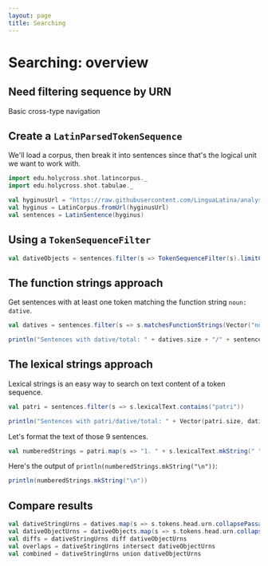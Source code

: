 ```yaml
---
layout: page
title: Searching
---
```



# Searching: overview

## Need filtering sequence by URN

Basic cross-type navigation

## Create a `LatinParsedTokenSequence`

We'll load a corpus, then break it into sentences since that's the logical unit we want to work with.

```scala mdoc:silent
import edu.holycross.shot.latincorpus._
import edu.holycross.shot.tabulae._

val hyginusUrl = "https://raw.githubusercontent.com/LinguaLatina/analysis/master/data/hyginus/hyginus-latc.cex"
val hyginus = LatinCorpus.fromUrl(hyginusUrl)
val sentences = LatinSentence(hyginus)
```

## Using a `TokenSequenceFilter`

```scala mdoc:silent
val dativeObjects = sentences.filter(s => TokenSequenceFilter(s).limitCase(Vector(Dative)))
```




## The function strings approach


Get sentences with at least one token matching the function string `noun: dative`.

```scala mdoc:silent
val datives = sentences.filter(s => s.matchesFunctionStrings(Vector("noun: dative")))
```
```scala mdoc
println("Sentences with dative/total: " + datives.size + "/" + sentences.size)
```





## The lexical strings approach

Lexical strings is an easy way to search on text content of a token sequence.

```scala mdoc:silent
val patri = sentences.filter(s => s.lexicalText.contains("patri"))
```
```scala mdoc
println("Sentences with patri/dative/total: " + Vector(patri.size, datives.size, sentences.size).mkString("/"))
```

Let's format the text of those 9 sentences.

```scala mdoc:silent
val numberedStrings = patri.map(s => "1. " + s.lexicalText.mkString(" ").replaceAll("patri ", "**patri** ") + ".")
```
Here's the output of `println(numberedStrings.mkString("\n"))`:
```scala mdoc:passthrough
println(numberedStrings.mkString("\n"))
```


## Compare results

```scala mdoc:silent
val dativeStringUrns = datives.map(s => s.tokens.head.urn.collapsePassageBy(1).addVersion("hc"))
val dativeObjectUrns = dativeObjects.map(s => s.tokens.head.urn.collapsePassageBy(1).addVersion("hc"))
val diffs = dativeStringUrns diff dativeObjectUrns
val overlaps = dativeStringUrns intersect dativeObjectUrns
val combined = dativeStringUrns union dativeObjectUrns
```

